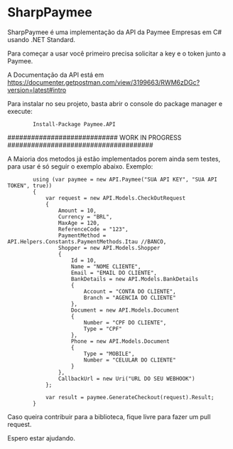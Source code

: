 # SharpPaymee

SharpPaymee é uma implementação da API da Paymee Empresas em C# usando .NET Standard.

Para começar a usar você primeiro precisa solicitar a key e o token junto a Paymee.

A Documentação da API está em https://documenter.getpostman.com/view/3199663/RWM6zDGc?version=latest#intro

Para instalar no seu projeto, basta abrir o console do package manager e execute:

            Install-Package Paymee.API

############################ WORK IN PROGRESS #####################################

A Maioria dos metodos já estão implementados porem ainda sem testes, para usar é só seguir o exemplo abaixo.
Exemplo:

            using (var paymee = new API.Paymee("SUA API KEY", "SUA API TOKEN", true))
            {
                var request = new API.Models.CheckOutRequest
                {
                    Amount = 10,
                    Currency = "BRL",
                    MaxAge = 120,
                    ReferenceCode = "123",
                    PaymentMethod = API.Helpers.Constants.PaymentMethods.Itau //BANCO,
                    Shopper = new API.Models.Shopper
                    {
                        Id = 10,
                        Name = "NOME CLIENTE",
                        Email = "EMAIL DO CLIENTE",
                        BankDetails = new API.Models.BankDetails
                        {
                            Account = "CONTA DO CLIENTE",
                            Branch = "AGENCIA DO CLIENTE"
                        },
                        Document = new API.Models.Document
                        {
                            Number = "CPF DO CLIENTE",
                            Type = "CPF"
                        },
                        Phone = new API.Models.Document
                        {
                            Type = "MOBILE",
                            Number = "CELULAR DO CLIENTE"
                        }
                    },
                    CallbackUrl = new Uri("URL DO SEU WEBHOOK")
                };

                var result = paymee.GenerateCheckout(request).Result;
            }
            
            
Caso queira contribuir para a biblioteca, fique livre para fazer um pull request.

Espero estar ajudando.
